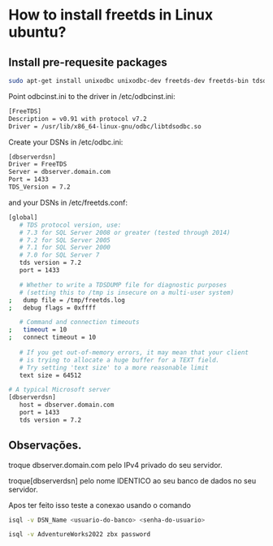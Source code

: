 # How to install freetds in Linux ubuntu?

## Install pre-requesite packages
 ```bash
sudo apt-get install unixodbc unixodbc-dev freetds-dev freetds-bin tdsodbc
 ```

Point odbcinst.ini to the driver in /etc/odbcinst.ini:

 ```bash
[FreeTDS]
Description = v0.91 with protocol v7.2
Driver = /usr/lib/x86_64-linux-gnu/odbc/libtdsodbc.so
 ```
 
Create your DSNs in /etc/odbc.ini:
```bash
[dbserverdsn]
Driver = FreeTDS
Server = dbserver.domain.com
Port = 1433
TDS_Version = 7.2

 ```
 
 and your DSNs in /etc/freetds.conf:
 ```bash
 [global]
    # TDS protocol version, use:
    # 7.3 for SQL Server 2008 or greater (tested through 2014)
    # 7.2 for SQL Server 2005
    # 7.1 for SQL Server 2000
    # 7.0 for SQL Server 7
    tds version = 7.2
    port = 1433

    # Whether to write a TDSDUMP file for diagnostic purposes
    # (setting this to /tmp is insecure on a multi-user system)
;   dump file = /tmp/freetds.log
;   debug flags = 0xffff

    # Command and connection timeouts
;   timeout = 10
;   connect timeout = 10
    
    # If you get out-of-memory errors, it may mean that your client
    # is trying to allocate a huge buffer for a TEXT field.  
    # Try setting 'text size' to a more reasonable limit 
    text size = 64512

# A typical Microsoft server
[dbserverdsn]
    host = dbserver.domain.com
    port = 1433
    tds version = 7.2
 ```


## Observações.

troque dbserver.domain.com pelo IPv4 privado do seu servidor.

troque[dbserverdsn] pelo nome IDENTICO ao seu banco de dados no seu servidor.

Apos ter feito isso teste a conexao usando o comando
 ```bash
 isql -v DSN_Name <usuario-do-banco> <senha-do-usuario>
 
 isql -v AdventureWorks2022 zbx password
  ```
